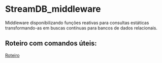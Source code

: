 # StreamDB_middleware

Middleware disponibilizando funções reativas para consultas estáticas transformando-as em buscas contínuas para bancos de dados relacionais.

## Roteiro com comandos úteis:

[Roteiro](roteiro.md)
